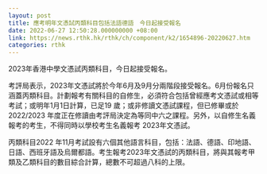 ```yaml
---
layout: post
title: 應考明年文憑試丙類科目包括法語德語　今日起接受報名
date: 2022-06-27 12:50:28.000000000 +08:00
link: https://news.rthk.hk/rthk/ch/component/k2/1654896-20220627.htm
categories: rthk
---
```


2023年香港中學文憑試丙類科目，今日起接受報名。

考評局表示，2023年文憑試將於今年6月及9月分兩階段接受報名。6月份報名只涵蓋丙類科目。計劃報考有關科目的自修生，必須符合包括曾經應考文憑試或相等考試；或明年1月1日計算，已足19 歲；或非修讀文憑試課程，但已修畢或於 2022/2023 年度正在修讀由考評局決定為等同中六之課程。另外，以自修生名義報考的考生，不得同時以學校考生名義報考 2023年文憑試。

丙類科目2022 年11月考試設有六個其他語言科目，包括：法語、德語、印地語、日語、西班牙語及烏爾都語。考生報考2023年文憑試的丙類科目，將與其報考甲類及乙類科目的數目綜合計算，總數不可超過八科的上限。
